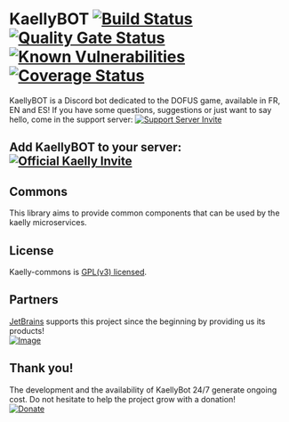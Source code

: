 # KaellyBOT [![Build Status](https://api.travis-ci.org/KaellyBot/Kaelly-commons.svg)](https://travis-ci.org/KaellyBot/Kaelly-commons) [![Quality Gate Status](https://sonarcloud.io/api/project_badges/measure?project=com.github.kaellybot%3Acommons&metric=alert_status)](https://sonarcloud.io/dashboard?id=com.github.kaellybot%3Acommons) [![Known Vulnerabilities](https://snyk.io/test/github/kaellybot/kaelly-commons/badge.svg?targetFile=pom.xml)](https://snyk.io/test/github/kaellybot/kaelly-commons?targetFile=pom.xml) [![Coverage Status](https://coveralls.io/repos/github/KaellyBot/Kaelly-commons/badge.svg)](https://coveralls.io/github/KaellyBot/Kaelly-commons)  

KaellyBOT is a Discord bot dedicated to the DOFUS game, available in FR, EN and ES! If you have some questions, suggestions or just want to say hello, come in the support server: [![Support Server Invite](https://img.shields.io/badge/Join-KaellyBOT%20Support-7289DA.svg?style=flat)](https://discord.gg/CyJCFDk)

## Add KaellyBOT to your server: [![Official Kaelly Invite](https://img.shields.io/badge/Add-KaellyBOT-0199FE.svg?style=flat)](https://discordapp.com/oauth2/authorize?&client_id=202916641414184960&scope=bot)

## Commons  
This library aims to provide common components that can be used by the kaelly microservices.    

## License  

Kaelly-commons is [GPL(v3) licensed](./LICENSE).

## Partners  
[JetBrains](https://www.jetbrains.com/?from=KaellyBot) supports this project since the beginning by providing us its products!  
[![Image](https://upload.wikimedia.org/wikipedia/commons/thumb/1/1a/JetBrains_Logo_2016.svg/100px-JetBrains_Logo_2016.svg.png)](https://www.jetbrains.com/?from=KaellyBot)  
  
## Thank you!  

The development and the availability of KaellyBot 24/7 generate ongoing cost. Do not hesitate to help the project grow with a donation!   
[![Donate](https://www.paypalobjects.com/fr_FR/FR/i/btn/btn_donateCC_LG.gif)](https://www.paypal.com/cgi-bin/webscr?cmd=_s-xclick&hosted_button_id=89WTL4LXRZK98)
